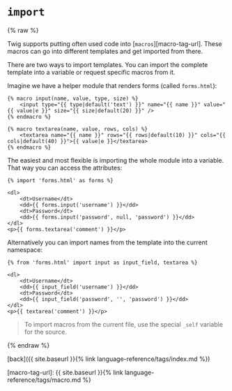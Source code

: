`import`
========

{% raw %}

Twig supports putting often used code into [`macros`][macro-tag-url]. These macros can go into different templates and get imported from there.

There are two ways to import templates. You can import the complete template into a variable or request specific macros from it.

Imagine we have a helper module that renders forms (called `forms.html`):

````twig
{% macro input(name, value, type, size) %}
    <input type="{{ type|default('text') }}" name="{{ name }}" value="{{ value|e }}" size="{{ size|default(20) }}" />
{% endmacro %}

{% macro textarea(name, value, rows, cols) %}
    <textarea name="{{ name }}" rows="{{ rows|default(10) }}" cols="{{ cols|default(40) }}">{{ value|e }}</textarea>
{% endmacro %}
````

The easiest and most flexible is importing the whole module into a variable. That way you can access the attributes:

````twig
{% import 'forms.html' as forms %}

<dl>
    <dt>Username</dt>
    <dd>{{ forms.input('username') }}</dd>
    <dt>Password</dt>
    <dd>{{ forms.input('password', null, 'password') }}</dd>
</dl>
<p>{{ forms.textarea('comment') }}</p>
````

Alternatively you can import names from the template into the current
namespace:

````twig
{% from 'forms.html' import input as input_field, textarea %}

<dl>
    <dt>Username</dt>
    <dd>{{ input_field('username') }}</dd>
    <dt>Password</dt>
    <dd>{{ input_field('password', '', 'password') }}</dd>
</dl>
<p>{{ textarea('comment') }}</p>
````

> To import macros from the current file, use the special `_self` variable for the source.

{% endraw %}


[back]({{ site.baseurl }}{% link language-reference/tags/index.md %})

[macro-tag-url]: {{ site.baseurl }}{% link language-reference/tags/macro.md %}

